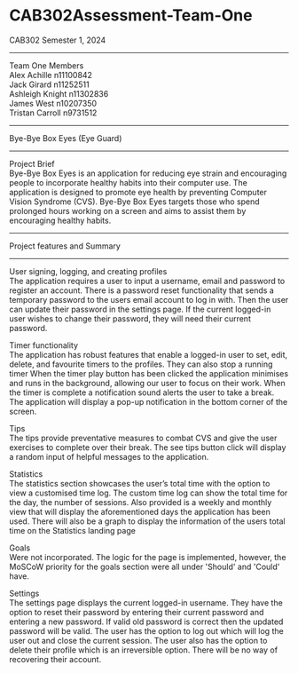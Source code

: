 # CAB302Assessment-Team-One
CAB302 Semester 1, 2024  
***
Team One Members  
Alex Achille n11100842  
Jack Girard n11252511  
Ashleigh Knight n11302836  
James West n10207350  
Tristan Carroll n9731512  
***
Bye-Bye Box Eyes (Eye Guard) 
***
Project Brief  
Bye-Bye Box Eyes is an application for reducing eye strain and encouraging people to incorporate healthy habits into their computer use. The application is designed to promote eye health by preventing Computer Vision Syndrome (CVS). Bye-Bye Box Eyes targets those who spend prolonged hours working on a screen and aims to assist them by encouraging healthy habits.  

***
Project features and Summary  
***
User signing, logging, and creating profiles  
The application requires a user to input a username, email and password to register an account.
There is a password reset functionality that sends a temporary password to the users email account to log in with.
Then the user can update their password in the settings page. If the current logged-in user wishes to change their password, they will need their current password.

Timer functionality  
The application has robust features that enable a logged-in user to set, edit, delete, and favourite timers to the profiles. They can also stop a running timer
When the timer play button has been clicked the application minimises and runs in the background, allowing our user to focus on their work. 
When the timer is complete a notification sound alerts the user to take a break. The application will display a pop-up notification in the bottom corner of the screen.

Tips  
The tips provide preventative measures to combat CVS and give the user exercises to complete over their break. The see tips button click will display a random input of helpful messages to the application.

Statistics  
The statistics section showcases the user’s total time with the option to view a customised time log. The custom time log can show the total time for the day, the number of sessions. Also provided is a weekly and monthly view that will display the aforementioned days the application has been used.
There will also be a graph to display the information of the users total time on the Statistics landing page

Goals  
Were not incorporated. The logic for the page is implemented, however, the MoSCoW priority for the goals section were all under 'Should' and 'Could' have.

Settings  
The settings page displays the current logged-in username. They have the option to reset their password by entering their current password and entering a new password. If valid old password is correct then the updated password will be valid. The user has the option to log out which will log the user out and close the current session.
The user also has the option to delete their profile which is an irreversible option. There will be no way of recovering their account.
